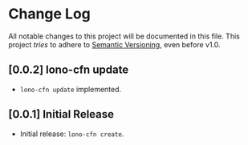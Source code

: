 # Change Log

All notable changes to this project will be documented in this file.
This project *tries* to adhere to [Semantic Versioning](http://semver.org/), even before v1.0.

## [0.0.2] lono-cfn update

- `lono-cfn update` implemented.

## [0.0.1] Initial Release

- Initial release: `lono-cfn create`.
